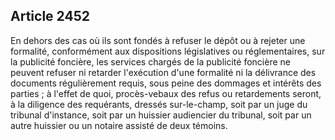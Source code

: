 Article 2452
----
En dehors des cas où ils sont fondés à refuser le dépôt ou à rejeter une
formalité, conformément aux dispositions législatives ou réglementaires, sur la
publicité foncière, les services chargés de la publicité foncière ne peuvent
refuser ni retarder l'exécution d'une formalité ni la délivrance des documents
régulièrement requis, sous peine des dommages et intérêts des parties ; à
l'effet de quoi, procès-vebaux des refus ou retardements seront, à la diligence
des requérants, dressés sur-le-champ, soit par un juge du tribunal d'instance,
soit par un huissier audiencier du tribunal, soit par un autre huissier ou un
notaire assisté de deux témoins.

